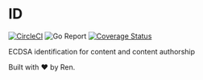 # ID

[![CircleCI](https://circleci.com/gh/renproject/id/tree/master.svg?style=shield)](https://circleci.com/gh/renproject/hyperdrive/tree/master)
![Go Report](https://goreportcard.com/badge/github.com/renproject/id)
[![Coverage Status](https://coveralls.io/repos/github/renproject/id/badge.svg?branch=master)](https://coveralls.io/github/renproject/hyperdrive?branch=master)

ECDSA identification for content and content authorship

Built with ❤ by Ren.
